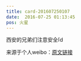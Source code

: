 ```yaml
---
title: card-201607250107
date:  2016-07-25 01:13:45
pos: 火星
---
```

西安的兄弟们注意安全<span class="url-icon"><img alt=[doge] src="https://h5.sinaimg.cn/m/emoticon/icon/others/d_doge-be7f768d78.png" style="width:1em; height:1em;" /></span>

来源于个人weibo：[原文链接](https://m.weibo.cn/status/E0oicEKCS?mblogid=E0oicEKCS)